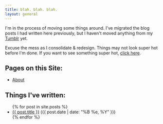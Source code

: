 ```yaml
---
title: blah. blah. blah.
layout: general
---
```


I'm in the process of moving some things around. I've migrated the blog posts I had written here previously, but I haven't moved anything from my [Tumblr](http://blog.zpao.com) yet.

Excuse the mess as I consolidate & redesign. Things may not look super hot before I'm done. If you want to see something super hot, [click here](http://facebook.com/profile.php).

## Pages on this Site:

* [About](/about/)

## Things I've written:

<ul>
{% for post in site.posts %}
  <li><a href="{{ post.url }}">{{ post.title }}</a> ({{ post.date | date: "%B %e, %Y" }})</li>
{% endfor %}
</ul>
